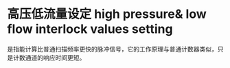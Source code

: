 # 高压低流量设定 high pressure& low flow interlock values setting
是指能计算比普通扫描频率更快的脉冲信号，它的工作原理与普通计数器类似，只是计数通道的响应时间更短。

